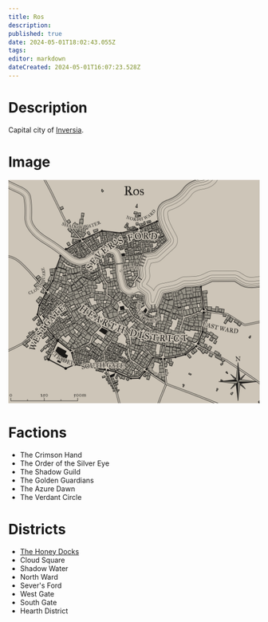 ```yaml
---
title: Ros
description: 
published: true
date: 2024-05-01T18:02:43.055Z
tags: 
editor: markdown
dateCreated: 2024-05-01T16:07:23.528Z
---
```


# Description
Capital city of [Inversia](/Places/Inversia).

# Image
![ros.jpg](/places/ros.jpg)

# Factions
- The Crimson Hand
- The Order of the Silver Eye
- The Shadow Guild
- The Golden Guardians
- The Azure Dawn
- The Verdant Circle

# Districts
- [The Honey Docks](/Places/Inversia/Ros/TheHoneyDocks)
- Cloud Square
- Shadow Water
- North Ward
- Sever's Ford
- West Gate
- South Gate
- Hearth District